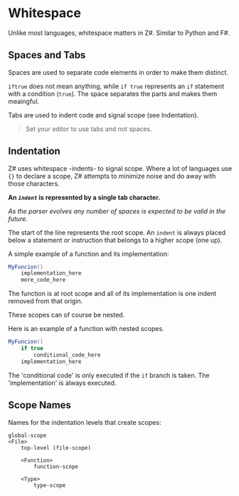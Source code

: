 # Whitespace

Unlike most languages, whitespace matters in Z#. Similar to Python and F#.

## Spaces and Tabs

Spaces are used to separate code elements in order to make them distinct.

`iftrue` does not mean anything, while `if true` represents an `if` statement with a condition (`true`). The space separates the parts and makes them meaingful.

Tabs are used to indent code and signal scope (see Indentation).

> Set your editor to use tabs and not spaces.

## Indentation

Z# uses whitespace -indents- to signal scope. Where a lot of languages use `{}` to declare a scope, Z# attempts to minimize noise and do away with those characters.

**An _`indent`_ is represented by a single tab character.**

_As the parser evolves any number of spaces is expected to be valid in the future._

The start of the line represents the root scope. An `indent` is always placed below a statement or instruction that belongs to a higher scope (one up).

A simple example of a function and its implementation:

```C#
MyFuncion()
    implementation_here
    more_code_here
```

The function is at root scope and all of its implementation is one indent removed from that origin.

These scopes can of course be nested.

Here is an example of a function with nested scopes.

```C#
MyFuncion()
    if true
        conditional_code_here
    implementation_here
```

The 'conditional code' is only executed if the `if` branch is taken. The 'implementation' is always executed.

## Scope Names

Names for the indentation levels that create scopes:

```
global-scope
<File>
    top-level (file-scope)

    <Function>
        function-scope

    <Type>
        type-scope
```
